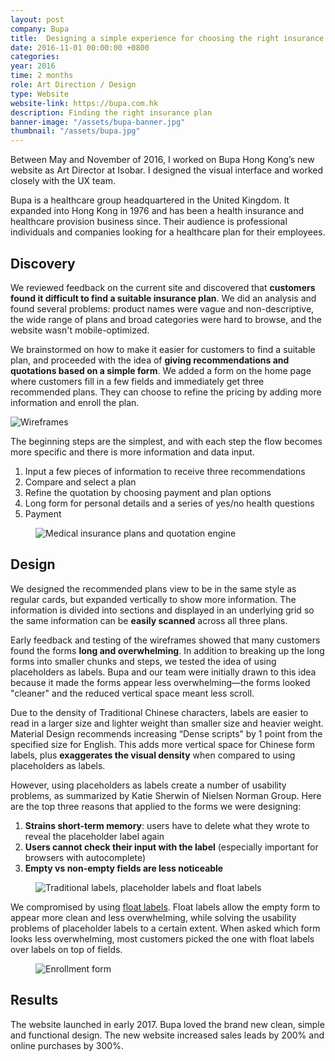 ```yaml
---
layout: post
company: Bupa
title:  Designing a simple experience for choosing the right insurance plan
date: 2016-11-01 00:00:00 +0800
categories:
year: 2016
time: 2 months
role: Art Direction / Design
type: Website
website-link: https://bupa.com.hk
description: Finding the right insurance plan
banner-image: "/assets/bupa-banner.jpg"
thumbnail: "/assets/bupa.jpg"
---
```


Between May and November of 2016, I worked on Bupa Hong Kong’s new website as Art Director at Isobar. I designed the visual interface and worked closely with the UX team.

Bupa is a healthcare group headquartered in the United Kingdom. It expanded into Hong Kong in 1976 and has been a health insurance and healthcare provision business since. Their audience is professional individuals and companies looking for a healthcare plan for their employees.

## Discovery

We reviewed feedback on the current site and discovered that **customers found it difficult to find a suitable insurance plan**. We did an analysis and found several problems: product names were vague and non-descriptive, the wide range of plans and broad categories were hard to browse, and the website wasn't mobile-optimized. 

We brainstormed on how to make it easier for customers to find a suitable plan, and proceeded with the idea of **giving recommendations and quotations based on a simple form**. We added a form on the home page where customers fill in a few fields and immediately get three recommended plans. They can choose to refine the pricing by adding more information and enroll the plan.

<img class="lazy" data-src="/assets/bupa-flow.png" alt="Wireframes">

The beginning steps are the simplest, and with each step the flow becomes more specific and there is more information and data input.

1. Input a few pieces of information to receive three recommendations
2. Compare and select a plan
3. Refine the quotation by choosing payment and plan options
4. Long form for personal details and a series of yes/no health questions
5. Payment

<figure><img class="lazy" data-src="/assets/bupa-desktop.jpg" alt="Medical insurance plans and quotation engine"></figure>

## Design

We designed the recommended plans view to be in the same style as regular cards, but expanded vertically to show more information. The information is divided into sections and displayed in an underlying grid so the same information can be **easily scanned** across all three plans.

Early feedback and testing of the wireframes showed that many customers found the forms **long and overwhelming**. In addition to breaking up the long forms into smaller chunks and steps, we tested the idea of using placeholders as labels. Bupa and our team were initially drawn to this idea because it made the forms appear less overwhelming—the forms looked "cleaner" and the reduced vertical space meant less scroll.

Due to the density of Traditional Chinese characters, labels are easier to read in a larger size and lighter weight than smaller size and heavier weight. Material Design recommends increasing “Dense scripts” by 1 point from the specified size for English. This adds more vertical space for Chinese form labels, plus **exaggerates the visual density** when compared to using placeholders as labels.

However, using placeholders as labels create a number of usability problems, as summarized by Katie Sherwin of Nielsen Norman Group. Here are the top three reasons that applied to the forms we were designing:

1. **Strains short-term memory**: users have to delete what they wrote to reveal the placeholder label again
2. **Users cannot check their input with the label** (especially important for browsers with autocomplete)
3. **Empty vs non-empty fields are less noticeable**

<figure><img class="lazy" data-src="/assets/bupa-labels.png" alt="Traditional labels, placeholder labels and float labels"></figure>

We compromised by using <a href="https://medium.com/r/?url=http%3A%2F%2Fmds.is%2Ffloat-label-pattern%2F" target="_blank">float labels</a>. Float labels allow the empty form to appear more clean and less overwhelming, while solving the usability problems of placeholder labels to a certain extent. When asked which form looks less overwhelming, most customers picked the one with float labels over labels on top of fields.

<figure><img class="lazy" data-src="/assets/bupa-form.png" alt="Enrollment form"></figure>

## Results

The website launched in early 2017. Bupa loved the brand new clean, simple and functional design. The new website increased sales leads by 200% and online purchases by 300%.